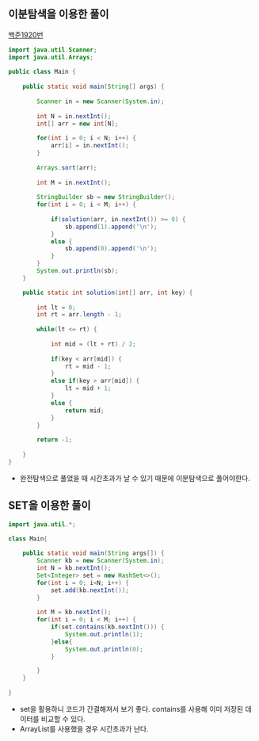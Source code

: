 ## 이분탐색을 이용한 풀이
[백준1920번](https://www.acmicpc.net/problem/1920)
```java
import java.util.Scanner;
import java.util.Arrays;
 
public class Main {
 
	public static void main(String[] args) {
		
		Scanner in = new Scanner(System.in);
		
		int N = in.nextInt();
		int[] arr = new int[N];
		
		for(int i = 0; i < N; i++) {
			arr[i] = in.nextInt();
		}
		
		Arrays.sort(arr);
		
		int M = in.nextInt();
		
		StringBuilder sb = new StringBuilder();
		for(int i = 0; i < M; i++) {
			
			if(solution(arr, in.nextInt()) >= 0) {
				sb.append(1).append('\n');
			}
			else {
				sb.append(0).append('\n');
			}
		}
		System.out.println(sb);
	}

	public static int solution(int[] arr, int key) {
 
		int lt = 0;					
		int rt = arr.length - 1;	
 
		while(lt <= rt) {
 
			int mid = (lt + rt) / 2;	
 
			if(key < arr[mid]) {
				rt = mid - 1;
			}
			else if(key > arr[mid]) {
				lt = mid + 1;
			}
			else {
				return mid;
			}
		}
 
		return -1;
 
	}
}
```
- 완전탐색으로 풀었을 때 시간초과가 날 수 있기 때문에 이분탐색으로 풀어야한다.

##  SET을 이용한 풀이

```java
import java.util.*;

class Main{
	
	public static void main(String args[]) {
		Scanner kb = new Scanner(System.in);
		int N = kb.nextInt();
		Set<Integer> set = new HashSet<>();
		for(int i = 0; i<N; i++) {
			set.add(kb.nextInt());
		}
		
		int M = kb.nextInt();
		for(int i = 0; i < M; i++) {
			if(set.contains(kb.nextInt())) {
				System.out.println(1);
			}else{
				System.out.println(0);
			}

		}
	}
	
}
```
- set을 활용하니 코드가 간결해져서 보기 좋다. contains를 사용해 이미 저장된 데이터를 비교할 수 있다.
- ArrayList를 사용했을 경우 시간초과가 난다.
